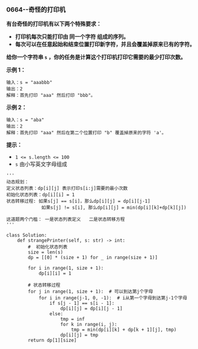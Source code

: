 ### 0664--奇怪的打印机

**有台奇怪的打印机有以下两个特殊要求：**

- **打印机每次只能打印由 同一个字符 组成的序列。**
- **每次可以在任意起始和结束位置打印新字符，并且会覆盖掉原来已有的字符。**

**给你一个字符串 `s` ，你的任务是计算这个打印机打印它需要的最少打印次数。**

**示例 1：**

```
输入：s = "aaabbb"
输出：2
解释：首先打印 "aaa" 然后打印 "bbb"。
```

**示例 2：**

```
输入：s = "aba"
输出：2
解释：首先打印 "aaa" 然后在第二个位置打印 "b" 覆盖掉原来的字符 'a'。
```

 

**提示：**

- `1 <= s.length <= 100`
- `s` 由小写英文字母组成



```
'''
动态规划：
定义状态列表：dp[i][j] 表示打印s[i:j]需要的最小次数
初始化状态列表：dp[i][i] = 1
状态转移过程: 如果s[j] == s[i]，那么dp[i][j] = dp[i][j-1]
             如果s[j] != s[i], 那么dp[i][j] = min(dp[i][k]+dp[k][j])

这道题两个门槛： 一是状态列表定义   二是状态转移方程
'''

class Solution:
    def strangePrinter(self, s: str) -> int:
        #  初始化状态列表
        size = len(s)
        dp = [[0] * (size + 1) for _ in range(size + 1)]

        for i in range(1, size + 1):
            dp[i][i] = 1

        # 状态转移过程
        for j in range(1, size + 1):  # 可以到达第j个字母
            for i in range(j-1, 0, -1):  # i从第一个字母到达第j-1个字母
                if s[j - 1] == s[i - 1]:
                    dp[i][j] = dp[i][j - 1]
                else:
                    tmp = inf
                    for k in range(i, j):
                        tmp = min(dp[i][k] + dp[k + 1][j], tmp)
                    dp[i][j] = tmp
        return dp[1][size]
        
```

